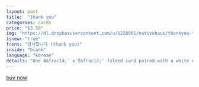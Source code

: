 ```yaml
---
layout: post
title:  "thank you"
categories: cards
price: "$3.50"
img: "https://dl.dropboxusercontent.com/u/1228961/nativehaus/thankyou-thumbnail.jpg"
isnew: "true"
front: "감사합니다 (thank you)"
inside: "blank"
language: "korean"
details: "One 4&frac14;″ x 5&frac12;″ folded card paired with a white envelope."
---
```


<a href="https://gum.co/PzIh" class="button button--green">buy now</a> <script type="text/javascript" src="https://gumroad.com/js/gumroad.js"></script>